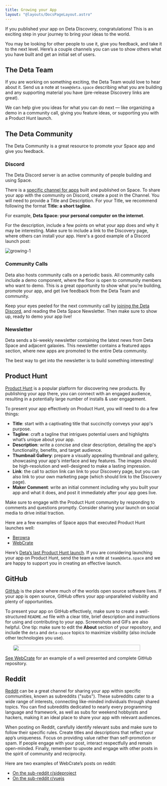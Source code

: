 ```yaml
---
title: Growing your App
layout: "@layouts/DocsPageLayout.astro"
---
```


If you published your app on Deta Discovery, congratulations! This is an exciting step in your journey to bring your ideas to the world.

You may be looking for other people to use it, give you feedback, and take it to the next level. Here’s a couple channels you can use to show others what you have built and get an initial set of users.

## The Deta Team

If you are working on something exciting, the Deta Team would love to hear about it. Send us a note at `team@deta.space` describing what you are building and any supporting material you have (pre-release Discovery links are great).

We can help give you ideas for what you can do next — like organizing a demo in a community call, giving you feature ideas, or supporting you with a Product Hunt launch.

## The Deta Community

The Deta Community is a great resource to promote your Space app and give you feedback.

### Discord

The Deta Discord server is an active community of people building and using Space.

There is a [specific channel for apps](https://discord.com/channels/827546555200438332/1033125158673715242) built and published on Space. To share your app with the community on Discord, create a post in the Channel. You will need to provide a Title and Description. For your Title, we recommend following the format **Title: a short tagline**.

For example, **Deta Space: your personal computer on the internet**.

For the description, include a few points on what your app does and why it may be interesting. Make sure to include a link to the Discovery page, where others can install your app. Here's a good example of a Discord launch post:

![growing-1](/docs-assets/publish/growing-your-app-1.png)

### Community Calls

Deta also hosts community calls on a periodic basis. All community calls include a demo component, where the floor is open to community members who want to demo. This is a great opportunity to show what you’re building, promote your app, and get live feedback from the Deta Team and community.

Keep your eyes peeled for the next community call by [joining the Deta Discord](https://go.deta.dev/discord), and reading the Deta Space Newsletter. Then make sure to show up, ready to demo your app live!

### Newsletter

Deta sends a bi-weekly newsletter containing the latest news from Deta Space and adjacent galaxies. This newsletter contains a featured apps section, where new apps are promoted to the entire Deta community.

The best way to get into the newsletter is to build something interesting!

## Product Hunt

[Product Hunt](https://producthunt.com) is a popular platform for discovering new products. By publishing your app there, you can connect with an engaged audience, resulting in a potentially large number of installs & user engagement.

To present your app effectively on Product Hunt, you will need to do a few things:

- **Title**: start with a captivating title that succinctly conveys your app's purpose.
- **Tagline**: craft a tagline that intrigues potential users and highlights what’s unique about your app.
- **Description**: write a concise and clear description, detailing the app's functionality, benefits, and target audience.
- **Thumbnail Gallery**: prepare a visually appealing thumbnail and gallery, showcasing your app's interface and key features. The images should be high-resolution and well-designed to make a lasting impression.
- **Link**: the call to action link can link to your Discovery page, but you can also link to your own marketing page (which should link to the Discovery page).
- **Maker Comment**: write an initial comment including why you built your app and what it does, and post it immediately after your app goes live.

Make sure to engage with the Product Hunt community by responding to comments and questions promptly. Consider sharing your launch on social media to drive initial traction.

Here are a few examples of Space apps that executed Product Hunt launches well:

- [Berowra](https://www.producthunt.com/products/berowra?utm_source=badge-featured&utm_medium=badge#berowra)
- [WebCrate](https://www.producthunt.com/products/berowra?utm_source=badge-featured&utm_medium=badge#berowra)

Here’s [Deta’s last Product Hunt launch](https://www.producthunt.com/products/deta#deta-cloud-1-0). If you are considering launching your app on Product Hunt, send the team a note at `team@deta.space` and we are happy to support you in creating an effective launch.

## GitHub

[GitHub](https://github.com) is the place where much of the worlds open source software lives. If your app is open source, GitHub offers your app unparalleled visibility and plenty of opportunities.

To present your app on GitHub effectively, make sure to create a well-structured `README.md` file with a clear title, brief description and instructions for using and contributing to your app. Screenshots and GIFs are also helpful. One tip: make sure to edit the **About** section of your repository, and include the `deta` and `deta-space` topics to maximize visibility (also include other technologies you use).

<div style="display:flex; justify-content: center;"><img style="border-radius: 5px; width: 90%; max-width:600px;" src="/docs-assets/publish/growing-your-app-2.png"/></div>

[See WebCrate](https://github.com/WebCrateApp/webcrate) for an example of a well presented and complete GitHub repository.

## Reddit

[Reddit](https://reddit.com) can be a great channel for sharing your app within specific communities, known as subreddits ("subs"). These subreddits cater to a wide range of interests, connecting like-minded individuals through shared topics. You can find subreddits dedicated to nearly every programming language and framework, as well as subs for weekend hobbyists and hackers, making it an ideal place to share your app with relevant audiences.

When posting on Reddit, carefully identify relevant subs and make sure to follow their specific rules. Create titles and descriptions that reflect your app’s uniqueness. Focus on providing value rather than self-promotion or spam. If people engage with your post, interact respectfully and remain open-minded. Finally, remember to upvote and engage with other posts in the spirit of community and reciprocity.

Here are two examples of WebCrate’s posts on reddit:

- [On the sub-reddit r/sideproject](https://www.reddit.com/r/SideProject/comments/pb75e1/organize_your_web_with_webcrate_a_open_source/)
- [On the sub-reddit r/vuejs](https://www.reddit.com/r/vuejs/comments/pbbfa6/webcrate_open_source_bookmarking_tool_built_with/)